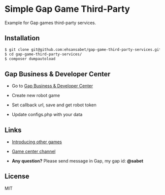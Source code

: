 # Simple Gap Game Third-Party
Example for Gap games third-party services.

## Installation
```sh
$ git clone git@github.com:ehsansabet/gap-game-third-party-services.git
$ cd gap-game-third-party-services/
$ composer dumpautoload
```

## Gap Business & Developer Center
- Go to [Gap Business & Developer Center](https://my.gap.im/)

- Create new robot game

- Set callback url, save and get robot token 

- Update configs.php with your data

## Links
- [Introducing other games](https://gap.im/game)

- [Game center channel](https://gap.im/gamecenter)

- **Any question?** 
Please send message in Gap, 
my gap id: **@sabet**

## License
MIT